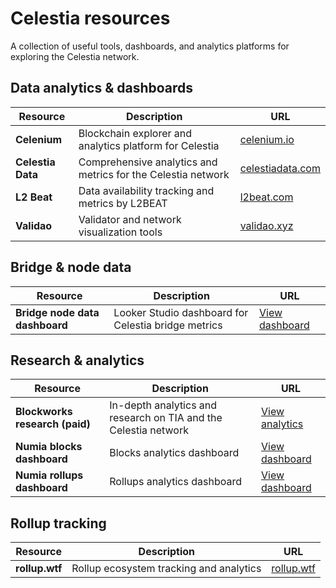 # Celestia resources

A collection of useful tools, dashboards, and analytics platforms for exploring the Celestia network.

## Data analytics & dashboards

| Resource          | Description                                                  | URL                                                                            |
| ----------------- | ------------------------------------------------------------ | ------------------------------------------------------------------------------ |
| **Celenium**      | Blockchain explorer and analytics platform for Celestia      | [celenium.io](https://celenium.io/)                                            |
| **Celestia Data** | Comprehensive analytics and metrics for the Celestia network | [celestiadata.com](https://celestiadata.com/)                                  |
| **L2 Beat**       | Data availability tracking and metrics by L2BEAT             | [l2beat.com](https://l2beat.com/data-availability/projects/celestia/no-bridge) |
| **Validao**       | Validator and network visualization tools                    | [validao.xyz](https://validao.xyz/#maps-celestia-da)                           |

## Bridge & node data

| Resource                       | Description                                         | URL                                                                                                             |
| ------------------------------ | --------------------------------------------------- | --------------------------------------------------------------------------------------------------------------- |
| **Bridge node data dashboard** | Looker Studio dashboard for Celestia bridge metrics | [View dashboard](https://lookerstudio.google.com/u/0/reporting/73fc0733-5f3e-4a85-be1f-081f99991f4c/page/Tn17D) |

## Research & analytics

| Resource                       | Description                                                     | URL                                                                                                                    |
| ------------------------------ | --------------------------------------------------------------- | ---------------------------------------------------------------------------------------------------------------------- |
| **Blockworks research (paid)** | In-depth analytics and research on TIA and the Celestia network | [View analytics](https://app.blockworksresearch.com/analytics/tia?dashboard=celestia&interval=weekly)                  |
| **Numia blocks dashboard**     | Blocks analytics dashboard                                      | [View dashboard](https://lookerstudio.google.com/u/0/reporting/6d5530fd-4115-4951-8a79-644842f6a2b3/page/Tn17D)        |
| **Numia rollups dashboard**    | Rollups analytics dashboard                                     | [View dashboard](https://lookerstudio.google.com/u/0/reporting/8853db32-fe0b-4a39-b4d7-3b9efd9e5226/page/p_da0hhwxfjd) |

## Rollup tracking

| Resource       | Description                             | URL                              |
| -------------- | --------------------------------------- | -------------------------------- |
| **rollup.wtf** | Rollup ecosystem tracking and analytics | [rollup.wtf](https://rollup.wtf) |

